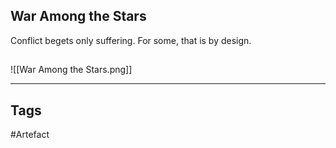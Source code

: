 ## War Among the Stars
Conflict begets only suffering.
For some, that is by design.
## 
![[War Among the Stars.png]]

---
## Tags
#Artefact